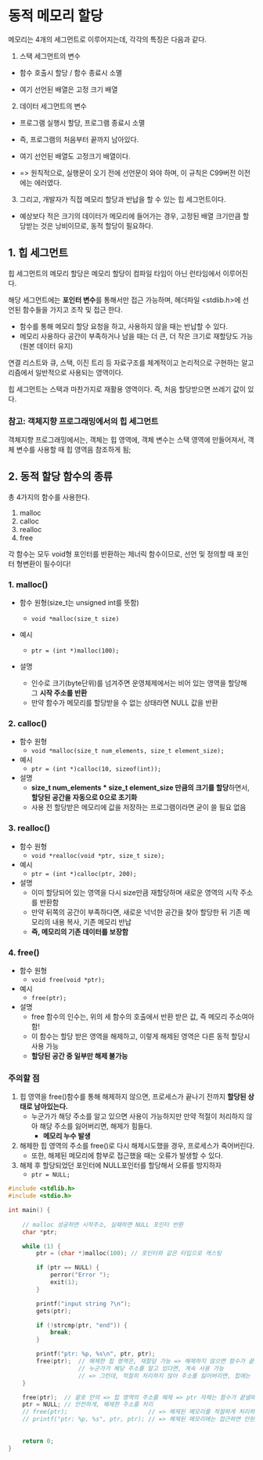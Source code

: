# 동적 메모리 할당

메모리는 4개의 세그먼트로 이루어지는데, 각각의 특징은 다음과 같다.

1. 스택 세그먼트의 변수

- 함수 호출시 할당 / 함수 종료시 소멸

- 여기 선언된 배열은 고정 크기 배열



2. 데이터 세그먼트의 변수

- 프로그램 실행시 할당, 프로그램 종료시 소멸

- 즉, 프로그램의 처음부터 끝까지 남아있다.

- 여기 선언된 배열도 고정크기 배열이다.
- => 원칙적으로, 실행문이 오기 전에 선언문이 와야 하며, 이 규칙은 C99버전 이전에는 에러였다.



3. 그리고, 개발자가 직접 메모리 할당과 반납을 할 수 있는 힙 세그먼트이다.

- 예상보다 적은 크기의 데이터가 메모리에 들어가는 경우, 고정된 배열 크기만큼 할당받는 것은 낭비이므로, 동적 할당이 필요하다.



## 1. 힙 세그먼트

힙 세그먼트의 메모리 할당은 메모리 할당이 컴파일 타임이 아닌 런타임에서 이루어진다.

해당 세그먼트에는 **포인터 변수**를 통해서만 접근 가능하며, 헤더파일 <stdlib.h>에 선언된 함수들을 가지고 조작 및 접근 한다.

- 함수를 통해 메모리 할당 요청을 하고, 사용하지 않을 때는 반납할 수 있다.
- 메모리 사용하다 공간이 부족하거나 남을 때는 더 큰, 더 작은 크기로 재할당도 가능(원본 데이터 유지)

연결 리스트와 큐, 스택, 이진 트리 등 자료구조를 체계적이고 논리적으로 구현하는 알고리즘에서 일반적으로 사용되는 영역이다.

힙 세그먼트는 스택과 마찬가지로 재활용 영역이다. 즉, 처음 할당받으면 쓰레기 값이 있다.



### 참고: 객체지향 프로그래밍에서의 힙 세그먼트

객체지향 프로그래밍에서는, 객체는 힙 영역에, 객체 변수는 스택 영역에 만들어져서, 객체 변수를 사용할 때 힙 영역음 참조하게 됨;



## 2. 동적 할당 함수의 종류

총 4가지의 함수를 사용한다.

1. malloc
2. calloc
3. realloc
4. free

각 함수는 모두 void형 포인터를 반환하는 제너릭 함수이므로, 선언 및 정의할 때 포인터 형변환이 필수이다!

### 1. malloc()

- 함수 원형(size_t는 unsigned int를 뜻함)
  - `void *malloc(size_t size)`

- 예시
  - `ptr = (int *)malloc(100);`
- 설명
  - 인수로 크기(byte단위)를 넘겨주면 운영체제에서는 비어 있는 영역을 할당해 그 **시작 주소를 반환**
  - 만약 함수가 메모리를 할당받을 수 없는 상태라면 NULL 값을 반환

### 2. calloc()

- 함수 원형
  - `void *malloc(size_t num_elements, size_t element_size);`
- 예시
  - `ptr = (int *)calloc(10, sizeof(int));`
- 설명
  - **size_t num_elements * size_t element_size 만큼의 크기를 할당**하면서, **할당된 공간을 자동으로 0으로 초기화**
  - 사용 전 할당받은 메모리에 값을 저장하는 프로그램이라면 굳이 쓸 필요 없음

### 3. realloc()

- 함수 원형
  - `void *realloc(void *ptr, size_t size);`
- 예시
  - `ptr = (int *)calloc(ptr, 200);`
- 설명
  - 이미 할당되어 있는 영역을 다시 size만큼 재할당하며 새로운 영역의 시작 주소를 반환함
  - 만약 뒤쪽의 공간이 부족하다면, 새로운 넉넉한 공간을 찾아 할당한 뒤 기존 메모리의 내용 복사, 기존 메모리 반납
  - **즉, 메모리의 기존 데이터를 보장함**

### 4. free()

- 함수 원형
  - `void free(void *ptr);`
- 예시
  - `free(ptr);`
- 설명
  - free 함수의 인수는, 위의 세 함수의 호출에서 반환 받은 값, 즉 메모리 주소여아 함!
  - 이 함수는 할당 받은 영역을 해제하고, 이렇게 해제된 영역은 다른 동적 할당시 사용 가능
  - **할당된 공간 중 일부만 해제 불가능**

### 주의할 점

1. 힙 영역을 free()함수를 통해 해제하지 않으면, 프로세스가 끝나기 전까지 **할당된 상태로 남아있는다.**
   - 누군가가 해당 주소를 알고 있으면 사용이 가능하지만 만약 적절이 처리하지 않아 해당 주소를 잃어버리면, 해제가 힘들다.
     - **메모리 누수 발생**
2. 해제한 힙 영역의 주소를 free()로 다시 해제시도했을 경우, 프로세스가 죽어버린다.
   - 또한, 해제된 메모리에 함부로 접근했을 때는 오류가 발생할 수 있다.
3. 해제 후 할당되었던 포인터에 NULL포인터를 할당해서 오류를 방지하자
   - `ptr = NULL;`

```c
#include <stdlib.h>
#include <stdio.h>

int main() {
	
	// malloc 성공하면 시작주소, 실패하면 NULL 포인터 반환
	char *ptr;

	while (1) {
		ptr = (char *)malloc(100); // 포인터와 같은 타입으로 캐스팅

		if (ptr == NULL) {
			perror("Error ");
			exit(1);
		}

		printf("input string ?\n");
		gets(ptr);

		if (!strcmp(ptr, "end")) {
			break;
		}

		printf("ptr: %p, %s\n", ptr, ptr);
		free(ptr);	// 해제한 힙 영역은, 재할당 가능 => 해제하지 않으면 함수가 끝나도 free를 만나기 전까지 남아있음
					// 누군가가 해당 주소를 알고 있다면, 계속 사용 가능 
					// => 그런데, 적절히 처리하지 않아 주소를 잃어버리면, 힙에는 남아 있더라도 해제가 힘들어, 메모리 누수가 발생!
	}					

	free(ptr);	// 괄호 안의 => 힙 영역의 주소를 해제 => ptr 자체는 함수가 끝낼때 해제
	ptr = NULL; // 안전하게, 해제한 주소를 처리
	// free(ptr);						// => 해제된 메모리를 적절하게 처리하지 않고 다시 해제하면 죽음
	// printf("ptr: %p, %s", ptr, ptr); // => 해제된 메모리에는 접근하면 안된다!
	
	
	return 0;
}
```

